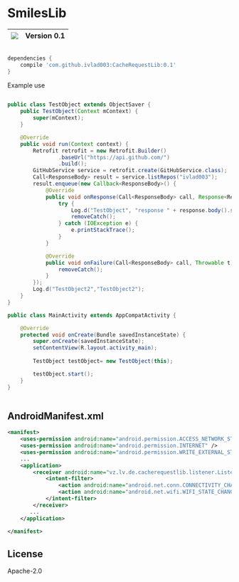 # SmilesLib


<a href='https://bintray.com/ivlad003/cacherequestlib/CacheRequestLib?source=watch' alt='Get automatic notifications about new "CacheRequestLib" versions'><img src='https://www.bintray.com/docs/images/bintray_badge_color.png'></a>  | Version 0.1 |
| ------------- | ------------- |

```gradle

dependencies {
    compile 'com.github.ivlad003:CacheRequestLib:0.1'
}

```

Example use
```java
 
public class TestObject extends ObjectSaver {
    public TestObject(Context mContext) {
        super(mContext);
    }

    @Override
    public void run(Context context) {
        Retrofit retrofit = new Retrofit.Builder()
                .baseUrl("https://api.github.com/")
                .build();
        GitHubService service = retrofit.create(GitHubService.class);
        Call<ResponseBody> result = service.listRepos("ivlad003");
        result.enqueue(new Callback<ResponseBody>() {
            @Override
            public void onResponse(Call<ResponseBody> call, Response<ResponseBody> response) {
                try {
                    Log.d("TestObject", "response " + response.body().string());
                    removeCatch();
                } catch (IOException e) {
                    e.printStackTrace();
                }
            }

            @Override
            public void onFailure(Call<ResponseBody> call, Throwable t) {
                removeCatch();
            }
        });
        Log.d("TestObject2","TestObject2");
    }
}
```

```java
public class MainActivity extends AppCompatActivity {

    @Override
    protected void onCreate(Bundle savedInstanceState) {
        super.onCreate(savedInstanceState);
        setContentView(R.layout.activity_main);
        
        TestObject testObject= new TestObject(this);

        testObject.start();
    }
}
 
```

## AndroidManifest.xml

```xml
<manifest>
    <uses-permission android:name="android.permission.ACCESS_NETWORK_STATE" />
    <uses-permission android:name="android.permission.INTERNET" />
    <uses-permission android:name="android.permission.WRITE_EXTERNAL_STORAGE" />
    ...
    <application>
        <receiver android:name="vz.lv.de.cacherequestlib.listener.ListenerEnableInternet">
            <intent-filter>
                <action android:name="android.net.conn.CONNECTIVITY_CHANGE" />
                <action android:name="android.net.wifi.WIFI_STATE_CHANGED" />
            </intent-filter>
        </receiver>
       ...
    </application>
    
</manifest>
```
License
----

Apache-2.0

